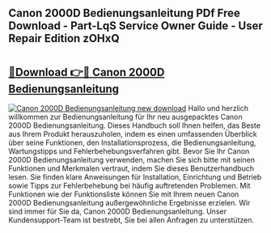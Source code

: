 ## Canon 2000D Bedienungsanleitung PDf Free Download - Part-LqS Service Owner Guide - User Repair Edition zOHxQ

# <h2><a href="http://df3v6l1.blite.top/?on=Canon+2000D+Bedienungsanleitung">🔗Download 👉🔴 Canon 2000D Bedienungsanleitung</a></h2>

[![Canon 2000D Bedienungsanleitung new download](https://i.imgur.com/lujVjoI.png)](http://df3v6l1.blite.top/?on=Canon+2000D+Bedienungsanleitung)
Hallo und herzlich willkommen zur Bedienungsanleitung für Ihr neu ausgepacktes Canon 2000D Bedienungsanleitung. Dieses Handbuch soll Ihnen helfen, das Beste aus Ihrem Produkt herauszuholen, indem es einen umfassenden Überblick über seine Funktionen, den Installationsprozess, die Bedienungsanleitung, Wartungstipps und Fehlerbehebungsverfahren gibt. Bevor Sie Ihr Canon 2000D Bedienungsanleitung verwenden, machen Sie sich bitte mit seinen Funktionen und Merkmalen vertraut, indem Sie dieses Benutzerhandbuch lesen. Sie finden klare Anweisungen für Installation, Einrichtung und Betrieb sowie Tipps zur Fehlerbehebung bei häufig auftretenden Problemen. Mit Funktionen wie der Funktionsliste können Sie mit Ihrem neuen Canon 2000D Bedienungsanleitung außergewöhnliche Ergebnisse erzielen. Wir sind immer für Sie da, Canon 2000D Bedienungsanleitung. Unser Kundensupport-Team ist bestrebt, Sie bei allen Anfragen zu unterstützen.

